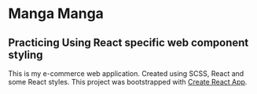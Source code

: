 # Manga Manga 

## Practicing Using React specific web component styling



This is my e-commerce web application.
Created using SCSS, React and some React styles. 
This project was bootstrapped with [Create React App](https://github.com/facebook/create-react-app).
